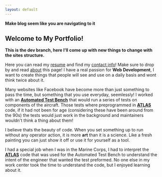 ```yaml
---
layout: default
---
```


**Make blog seem like you are navigating to it**

## Welcome to My Portfolio!

**This is the dev branch, here I'll come up with new things to change with the sites structure.**

Here you can read my [resume][resume] and find my [contact info][contactme]! Make sure to drop by and read [about][about] this page! I have a real passion for **Web Development**, I want to create things that people will see and use on a daily basis and wont think twice about it. 

Many websites like Facebook have become more than just something to pass the time, but something that you use everyday, seemlessly! I worked with an **[Automated Test Bench][rtcass]** that would run a series of tests on components of the aircraft. Those tests where preprogrammed in **[ATLAS][atlas]** code, if it had not been for age (considering these have been around from the 90s) the tests would just work in the background and maintainers wouldn't think a thing about them!

I believe thats the beauty of code. When you set something up to run without any operator action, it is more **art** than it is a science. Like a fresh painting you can just show it off or use it for yourself as a tool.

I had a special job when I was in the Marine Corps, I had to interpret the **[ATLAS][atlas]** code that was used for the Automated Test Bench to understand the intent of the engineer that wanted the test preformed. No one else in my work center took the time to understand the code, but I enjoyed learning about it.


[resume]: resume
[contactme]: contactme
[about]: about
[atlas]: https://en.wikipedia.org/wiki/Abbreviated_Test_Language_for_All_Systems
[rtcass]: http://www.navair.navy.mil/index.cfm?fuseaction=home.display&key=576C1728-0C54-472F-84B3-CA9D40BBF46D